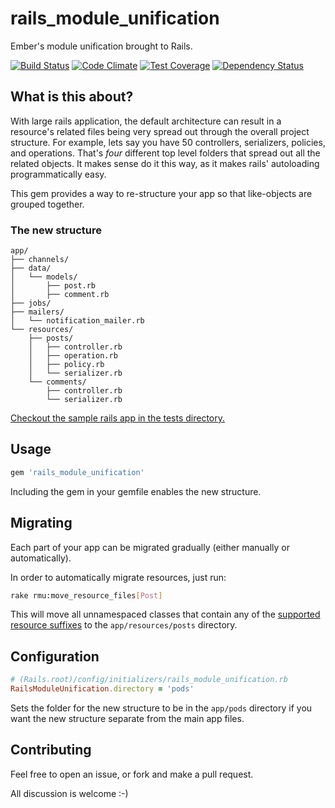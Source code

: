 # rails_module_unification
Ember's module unification brought to Rails.

[![Build Status](https://travis-ci.org/NullVoxPopuli/rails_module_unification.svg?branch=master)](https://travis-ci.org/NullVoxPopuli/rails_module_unification)
[![Code Climate](https://codeclimate.com/repos/57dddb2c50dac40e6900197c/badges/73a0a0761e417c655b68/gpa.svg)](https://codeclimate.com/repos/57dddb2c50dac40e6900197c/feed)
[![Test Coverage](https://codeclimate.com/repos/57dddb2c50dac40e6900197c/badges/73a0a0761e417c655b68/coverage.svg)](https://codeclimate.com/repos/57dddb2c50dac40e6900197c/coverage)
[![Dependency Status](https://gemnasium.com/badges/github.com/NullVoxPopuli/rails_module_unification.svg)](https://gemnasium.com/github.com/NullVoxPopuli/rails_module_unification)


## What is this about?

With large rails application, the default architecture can result in a resource's related files being very spread out through the overall project structure. For example, lets say you have 50 controllers, serializers, policies, and operations. That's _four_ different top level folders that spread out all the related objects. It makes sense do it this way, as it makes rails' autoloading programmatically easy.

This gem provides a way to re-structure your app so that like-objects are grouped together.

### The new structure

```
app/
├── channels/
├── data/
│   └── models/
│       ├── post.rb
│       ├── comment.rb
├── jobs/
├── mailers/
│   └── notification_mailer.rb
└── resources/
    ├── posts/
    │   ├── controller.rb
    │   ├── operation.rb
    │   ├── policy.rb
    │   └── serializer.rb
    └── comments/
        ├── controller.rb
        └── serializer.rb

```

[Checkout the sample rails app in the tests directory.](https://github.com/NullVoxPopuli/rails_module_unification/tree/master/spec/support/rails_app/app)

## Usage

```ruby
gem 'rails_module_unification'
```

Including the gem in your gemfile enables the new structure.

## Migrating

Each part of your app can be migrated gradually (either manually or automatically).

In order to automatically migrate resources, just run:

```bash
rake rmu:move_resource_files[Post]
```

This will move all unnamespaced classes that contain any of the [supported resource suffixes](https://github.com/NullVoxPopuli/rails_module_unification/blob/master/lib/rails_module_unification/active_support_extensions.rb#L4) to the `app/resources/posts` directory.

## Configuration

```ruby
# (Rails.root)/config/initializers/rails_module_unification.rb
RailsModuleUnification.directory = 'pods'
```

Sets the folder for the new structure to be in the `app/pods` directory if you want the new structure separate from the main app files.

## Contributing

Feel free to open an issue, or fork and make a pull request.

All discussion is welcome :-)
